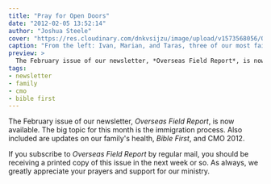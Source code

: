 ```yaml
---
title: "Pray for Open Doors"
date: "2012-02-05 13:52:14"
author: "Joshua Steele"
cover: "https://res.cloudinary.com/dnkvsijzu/image/upload/v1573568056/OFReport/2012-02-05-pray-open-doors/IMG_2056-12-6_rdjtjt.jpg"
caption: "From the left: Ivan, Marian, and Taras, three of our most faithful attendees at English Club."
preview: >
  The February issue of our newsletter, *Overseas Field Report*, is now available. The big topic for this month is the immigration process. Also included are updates on our family's health, *Bible First*, and CMO 2012.
tags:
- newsletter
- family
- cmo
- bible first
---
```


The February issue of our newsletter, *Overseas Field Report*, is now available. The big topic for this month is the immigration process. Also included are updates on our family's health, *Bible First*, and CMO 2012.

<article-callout content="OFR-Feb-2012.pdf" :download="true" />

If you subscribe to *Overseas Field Report* by regular mail, you should be receiving a printed copy of this issue in the next week or so. As always, we greatly appreciate your prayers and support for our ministry.
